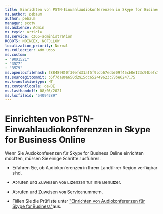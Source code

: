 ```yaml
---
title: Einrichten von PSTN-Einwahlaudiokonferenzen in Skype for Business Online
ms.author: pebaum
author: pebaum
manager: scotv
ms.audience: Admin
ms.topic: article
ms.service: o365-administration
ROBOTS: NOINDEX, NOFOLLOW
localization_priority: Normal
ms.collection: Adm_O365
ms.custom:
- "9001521"
- "3577"
- "3579"
ms.openlocfilehash: f88489850f30efd31af5f9ccb67edb309f45cb8e123c94befc70fdd72ee98450
ms.sourcegitcommit: b5f7da89a650d2915dc652449623c78be6247175
ms.translationtype: MT
ms.contentlocale: de-DE
ms.lasthandoff: 08/05/2021
ms.locfileid: "54094389"
---
```

# <a name="setup-pstn-dial-in-audio-conferencing-in-skype-for-business-online"></a>Einrichten von PSTN-Einwahlaudiokonferenzen in Skype for Business Online

Wenn Sie Audiokonferenzen für Skype for Business Online einrichten möchten, müssen Sie einige Schritte ausführen. 

- Erfahren Sie, ob Audiokonferenzen in Ihrem Land/Ihrer Region verfügbar sind.

- Abrufen und Zuweisen von Lizenzen für Ihre Benutzer.

- Abrufen und Zuweisen von Servicenummern.

- Füllen Sie die Prüfliste unter ["Einrichten von Audiokonferenzen für Skype for Business"](https://docs.microsoft.com/SkypeForBusiness/audio-conferencing-in-office-365/set-up-audio-conferencing)aus.
